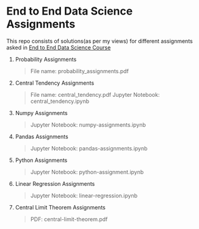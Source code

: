 # End to End Data Science Assignments

This repo consists of solutions(as per my views) for different assignments asked in [End to End Data Science Course](https://www.supervisedlearning.com/endtoendDS)

1. Probability Assignments

   > File name: probability_assignments.pdf

2. Central Tendency Assignments

   > File name: central_tendency.pdf
   > Jupyter Notebook: central_tendency.ipynb

3. Numpy Assignments

   > Jupyter Notebook: numpy-assignments.ipynb

4. Pandas Assignments

   > Jupyter Notebook: pandas-assignments.ipynb

5. Python Assignments

   > Jupyter Notebook: python-assignment.ipynb

6. Linear Regression Assignments

   > Jupyter Notebook: linear-regression.ipynb

7. Central Limit Theorem Assignments

   > PDF: central-limit-theorem.pdf
